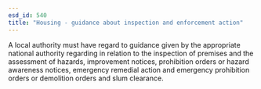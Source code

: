 ```yaml
---
esd_id: 540
title: "Housing - guidance about inspection and enforcement action"
---
```


A local authority must have regard to guidance given by the appropriate national authority regarding in relation to the inspection of premises and the assessment of hazards, improvement notices, prohibition orders or hazard awareness notices, emergency remedial action and emergency prohibition orders or demolition orders and slum clearance.

